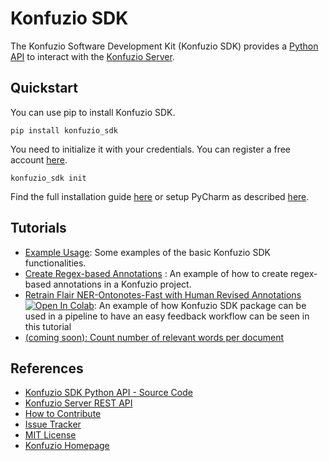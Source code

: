 # Konfuzio SDK

The Konfuzio Software Development Kit (Konfuzio SDK) provides a [Python API](https://dev.konfuzio.com/sdk/sourcecode.html) to interact with the 
[Konfuzio Server](https://dev.konfuzio.com/index.html#konfuzio-server).

## Quickstart

You can use pip to install Konfuzio SDK.

  `pip install konfuzio_sdk`

You need to initialize it with your credentials. You can register a free account [here](https://app.konfuzio.com/accounts/signup/).

  `konfuzio_sdk init`

Find the full installation guide [here](https://github.com/konfuzio-ai/document-ai-python-sdk/blob/master/docs/sdk/configuration_reference.md)
or setup PyCharm as described [here](https://dev.konfuzio.com/sdk/quickstart_pycharm.html).


## Tutorials

- [Example Usage](https://github.com/konfuzio-ai/document-ai-python-sdk/blob/master/docs/sdk/examples/intro.md): Some examples of the basic Konfuzio SDK functionalities.
- [Create Regex-based Annotations](https://github.com/konfuzio-ai/document-ai-python-sdk/blob/master/docs/sdk/examples/helloworld.md)
: An example of how to create regex-based annotations in a Konfuzio project.
- [Retrain Flair NER-Ontonotes-Fast with Human Revised Annotations](https://github.com/konfuzio-ai/document-ai-python-sdk/blob/master/docs/sdk/examples/human_in_the_loop.ipynb) [![Open In Colab](https://colab.research.google.com/assets/colab-badge.svg)](https://colab.research.google.com/github/konfuzio-ai/document-ai-python-sdk/blob/master/docs/sdk/examples/human_in_the_loop.ipynb): An example of how Konfuzio SDK package can be used in a pipeline to have an easy feedback workflow can be seen in this tutorial
- [(coming soon): Count number of relevant words per document](https://github.com/konfuzio-ai/document-ai-python-sdk/issues/)


## References

- [Konfuzio SDK Python API - Source Code](https://konfuzio-ai.github.io/document-ai-python-sdk/)
- [Konfuzio Server REST API](https://app.konfuzio.com/v2/swagger/)
- [How to Contribute](https://github.com/konfuzio-ai/document-ai-python-sdk/blob/master/docs/sdk/contribution.md)
- [Issue Tracker](https://github.com/konfuzio-ai/document-ai-python-sdk/issues)
- [MIT License](https://github.com/konfuzio-ai/document-ai-python-sdk/blob/master/LICENSE.md)
- [Konfuzio Homepage](https://www.konfuzio.com/en/)
